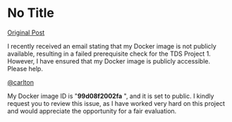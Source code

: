 # No Title

[Original Post](https://discourse.onlinedegree.iitm.ac.in/t/171141/150)

<p>I recently received an email stating that my Docker image is not publicly available, resulting in a failed prerequisite check for the TDS Project 1. However, I have ensured that my Docker image is publicly accessible. Please help.</p>
<p><a class="mention" href="/u/carlton">@carlton</a></p>
<p>My Docker image ID is "<strong>99d08f2002fa</strong> ", and it is set to public. I kindly request you to review this issue, as I have worked very hard on this project and would appreciate the opportunity for a fair evaluation.</p>